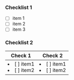 ### Checklist 1
- [ ] item 1
- [ ] item 2
- [ ] item 3

### Checklist 2
| Check 1                                     | Check 2 | 
|:-------:                                    |:-------:|
|<li>[ ] item1</li><li>[ ] item2</li></ul>|<li>[ ] item1</li><li>[ ] item2</li></ul>
